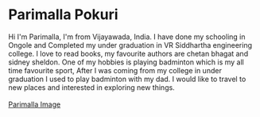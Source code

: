 # Parimalla Pokuri
Hi I'm Parimalla, I'm from Vijayawada, India. I have done my schooling in Ongole and Completed my under graduation in VR Siddhartha engineering college. I love to read books, my favourite authors are chetan bhagat and sidney sheldon. One of my hobbies is playing badminton which is my all time favourite sport, After I was coming from my college in under graduation I used to play badminton with my dad. I would like to travel to new places and interested in exploring new things.<br><br>
[Parimalla Image](https://github.com/parimallapokuri/assignment2-pokuri/blob/main/Parimalla%20Photo.jpeg)
